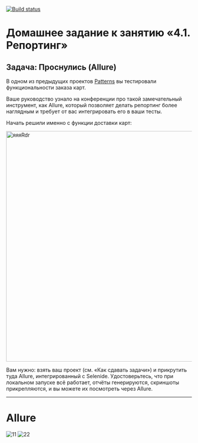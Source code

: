 [![Build status](https://ci.appveyor.com/api/projects/status/s9ab13d4t6eaup4j?svg=true)](https://ci.appveyor.com/project/FirstBlackList/allure)
# Домашнее задание к занятию «4.1. Репортинг»

## Задача: Проснулись (Allure)

В одном из предыдущих проектов [Patterns](https://github.com/netology-code/aqa-homeworks/tree/master/patterns) вы тестировали функциональности заказа карт.

Ваше руководство узнало на конференции про такой замечательный инструмент, как Allure, который позволяет делать репортинг более наглядным и требует от вас интегрировать его в ваши тесты.

Начать решили именно с функции доставки карт:

<img width="626" alt="яяяRdr" src="https://github.com/FirstBlackList/Allure/assets/120597383/9271ef3b-1984-4f51-8e91-22effaf33151">

Вам нужно: взять ваш проект (см. «Как сдавать задачи») и прикрутить туда Allure, интегрированный с Selenide. Удостоверьтесь, что при локальном запуске всё работает, отчёты генерируются, скриншоты прикрепляются, и вы можете их посмотреть через Allure.



-----

# Allure
![11](https://user-images.githubusercontent.com/120597383/235361818-78b21684-ff64-4acc-a8f5-7adda4157cbf.png)
![22](https://user-images.githubusercontent.com/120597383/235361819-fe609401-755d-43a3-9e37-c225bfacafee.png)
